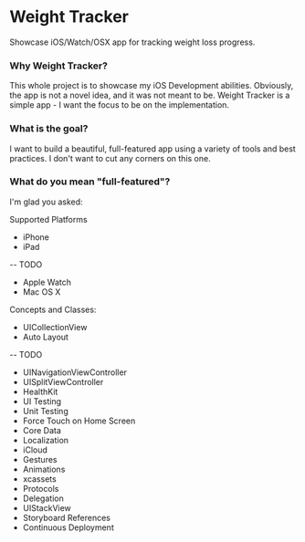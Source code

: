 # Weight Tracker
Showcase iOS/Watch/OSX app for tracking weight loss progress.

### Why Weight Tracker?
This whole project is to showcase my iOS Development abilities. Obviously, the app is not a novel idea, and it was not meant to be. Weight Tracker is a simple app - I want the focus to be on the implementation.

### What is the goal?
I want to build a beautiful, full-featured app using a variety of tools and best practices.  I don't want to cut any corners on this one.

### What do you mean "full-featured"?
I'm glad you asked:

Supported Platforms
* iPhone
* iPad

-- TODO

* Apple Watch
* Mac OS X

Concepts and Classes:

* UICollectionView
* Auto Layout

-- TODO

* UINavigationViewController
* UISplitViewController
* HealthKit
* UI Testing
* Unit Testing
* Force Touch on Home Screen
* Core Data
* Localization
* iCloud
* Gestures
* Animations
* xcassets
* Protocols
* Delegation
* UIStackView
* Storyboard References
* Continuous Deployment
